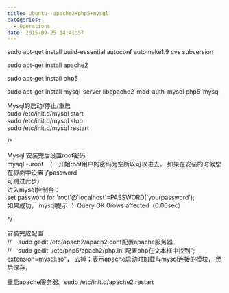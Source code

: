 ```yaml
---
title: Ubuntu--apache2+php5+mysql
categories:
  - Operations
date: 2015-09-25 14:41:57
---
```


sudo apt-get install build-essential autoconf automake1.9 cvs subversion

sudo apt-get install apache2

sudo apt-get install php5

sudo apt-get install mysql-server libapache2-mod-auth-mysql php5-mysql

Mysql的启动/停止/重启  
sudo /etc/init.d/mysql start  
sudo /etc/init.d/mysql stop  
sudo /etc/init.d/mysql restart

/*

Mysql 安装完后设置root密码  
mysql -uroot    (一开始root用户的密码为空所以可以进去， 如果在安装的时候您在界面中设置了password  
可跳过此步)  
进入mysql控制台：  
set password for 'root'@'localhost'=PASSWORD('yourpassword');  
如果成功， mysql提示 ： Query OK 0rows affected（0.00sec）

*/

安装完成配置  
//    sudo gedit /etc/apach2/apach2.conf配置apache服务器  
//    sudo gedit  /etc/php5/apach2/php.ini 配置php在文本框中找到"; extension=mysql.so"， 去掉；表示apache启动时加载与mysql连接的模块， 然后保存，

重启apache服务器。sudo /etc/init.d/apache2 restart

